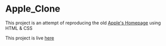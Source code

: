 # Apple_Clone

This project is an attempt of reproducing the old [Apple's Homepage](https://web.archive.org/web/20140301004610/http://www.apple.com/) using HTML & CSS

This project is live [here](https://raw.githack.com/ndjerrou/Apple_Clone/dev/index.html)

